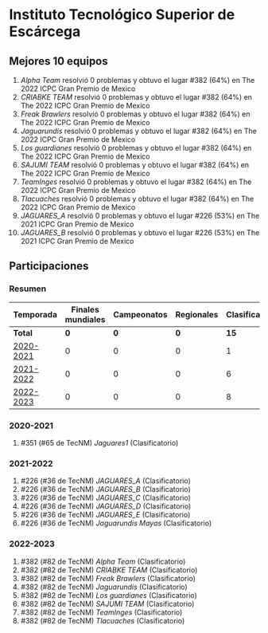 ---
---

# Instituto Tecnológico Superior de Escárcega

## Mejores 10 equipos

1. _Alpha Team_ resolvió 0 problemas y obtuvo el lugar #382 (64%) en The 2022 ICPC Gran Premio de Mexico
1. _CRIABKE TEAM_ resolvió 0 problemas y obtuvo el lugar #382 (64%) en The 2022 ICPC Gran Premio de Mexico
1. _Freak Brawlers_ resolvió 0 problemas y obtuvo el lugar #382 (64%) en The 2022 ICPC Gran Premio de Mexico
1. _Jaguarundis_ resolvió 0 problemas y obtuvo el lugar #382 (64%) en The 2022 ICPC Gran Premio de Mexico
1. _Los guardianes_ resolvió 0 problemas y obtuvo el lugar #382 (64%) en The 2022 ICPC Gran Premio de Mexico
1. _SAJUMI TEAM_ resolvió 0 problemas y obtuvo el lugar #382 (64%) en The 2022 ICPC Gran Premio de Mexico
1. _TeamInges_ resolvió 0 problemas y obtuvo el lugar #382 (64%) en The 2022 ICPC Gran Premio de Mexico
1. _Tlacuaches_ resolvió 0 problemas y obtuvo el lugar #382 (64%) en The 2022 ICPC Gran Premio de Mexico
1. _JAGUARES_A_ resolvió 0 problemas y obtuvo el lugar #226 (53%) en The 2021 ICPC Gran Premio de Mexico
1. _JAGUARES_B_ resolvió 0 problemas y obtuvo el lugar #226 (53%) en The 2021 ICPC Gran Premio de Mexico

## Participaciones

### Resumen

| Temporada | Finales mundiales | Campeonatos | Regionales | Clasificatorios | Equipos |
| --- | --- | --- | --- | --- | --- |
| **Total** | **0** | **0** | **0** | **15** | **15** |
| [2020-2021](#2020-2021) | 0 | 0 | 0 | 1 | 1 |
| [2021-2022](#2021-2022) | 0 | 0 | 0 | 6 | 6 |
| [2022-2023](#2022-2023) | 0 | 0 | 0 | 8 | 8 |

### 2020-2021

1. #351 (#65 de TecNM) _Jaguares1_ (Clasificatorio)

### 2021-2022

1. #226 (#36 de TecNM) _JAGUARES_A_ (Clasificatorio)
1. #226 (#36 de TecNM) _JAGUARES_B_ (Clasificatorio)
1. #226 (#36 de TecNM) _JAGUARES_C_ (Clasificatorio)
1. #226 (#36 de TecNM) _JAGUARES_D_ (Clasificatorio)
1. #226 (#36 de TecNM) _JAGUARES_E_ (Clasificatorio)
1. #226 (#36 de TecNM) _Jaguarundis Mayas_ (Clasificatorio)

### 2022-2023

1. #382 (#82 de TecNM) _Alpha Team_ (Clasificatorio)
1. #382 (#82 de TecNM) _CRIABKE TEAM_ (Clasificatorio)
1. #382 (#82 de TecNM) _Freak Brawlers_ (Clasificatorio)
1. #382 (#82 de TecNM) _Jaguarundis_ (Clasificatorio)
1. #382 (#82 de TecNM) _Los guardianes_ (Clasificatorio)
1. #382 (#82 de TecNM) _SAJUMI TEAM_ (Clasificatorio)
1. #382 (#82 de TecNM) _TeamInges_ (Clasificatorio)
1. #382 (#82 de TecNM) _Tlacuaches_ (Clasificatorio)




